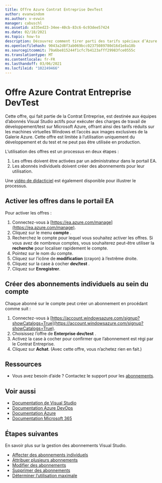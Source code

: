 ```yaml
---
title: Offre Azure Contrat Entreprise DevTest
author: evanwindom
ms.author: v-evwin
manager: cabuschl
ms.assetid: a335ed23-34ee-40cb-83c6-6c93dee57424
ms.date: 02/18/2021
ms.topic: how-to
description: Découvrez comment tirer parti des tarifs spéciaux d’Azure DevTest disponibles pour les clients disposant d’un contrat entreprise
ms.openlocfilehash: 9043a2d8f3ab069bcc02375089780d16d1e8a18b
ms.sourcegitcommit: 79a6be815244f1cfc7b4123afff29983fce0555c
ms.translationtype: MT
ms.contentlocale: fr-FR
ms.lasthandoff: 03/06/2021
ms.locfileid: "102249466"
---
```

# <a name="azure-enterprise-agreement-devtest-offer"></a>Offre Azure Contrat Entreprise DevTest

Cette offre, qui fait partie de la Contrat Entreprise, est destinée aux équipes d’abonnés Visual Studio actifs pour exécuter des charges de travail de développement/test sur Microsoft Azure, offrant ainsi des tarifs réduits sur les machines virtuelles Windows et l’accès aux images exclusives de la Galerie Azure. Cette offre est limitée à l’utilisation uniquement du développement et du test et ne peut pas être utilisée en production.  

L’utilisation des offres est un processus en deux étapes :
1. Les offres doivent être activées par un administrateur dans le portail EA.
2. Les abonnés individuels doivent créer des abonnements pour leur utilisation. 

Une [vidéo de didacticiel](https://channel9.msdn.com/blogs/EA.Azure.com/Enabling-and-Creating-EA-DevTest-Subscriptions-through-the-EA-Portal) est également disponible pour illustrer le processus.  

## <a name="enable-offers-in-the-ea-portal"></a>Activer les offres dans le portail EA
Pour activer les offres :
1. Connectez-vous à [https://ea.azure.com/manage](https://ea.azure.com/manage).
0. Cliquez sur le menu **compte** .
0. Recherchez le compte pour lequel vous souhaitez activer les offres.  Si vous avez de nombreux comptes, vous souhaiterez peut-être utiliser la **recherche** pour localiser rapidement le compte. 
0. Pointez sur le nom du compte. 
0. Cliquez sur l’icône de **modification** (crayon) à l’extrême droite. 
0. Cliquez sur la case à cocher **dev/test** .
0. Cliquez sur **Enregistrer**.

## <a name="create-individual-subscriptions-within-the-account"></a>Créer des abonnements individuels au sein du compte
Chaque abonné sur le compte peut créer un abonnement en procédant comme suit :
1. Connectez-vous à [https://account.windowsazure.com/signup?showCatalogs=True](https://account.windowsazure.com/signup?showCatalogs=True).
0. Choisissez l’offre de **Enterprise dev/test** .
0. Activez la case à cocher pour confirmer que l’abonnement est régi par le Contrat Entreprise. 
0. Cliquez sur **Achat**.  (Avec cette offre, vous n’achetez rien en fait.)

## <a name="resources"></a>Ressources
- Vous avez besoin d’aide ?  Contactez le support pour les [abonnements](https://visualstudio.microsoft.com/subscriptions/support/).

## <a name="see-also"></a>Voir aussi
- [Documentation de Visual Studio](/visualstudio/)
- [Documentation Azure DevOps](/azure/devops/)
- [Documentation Azure](/azure/)
- [Documentation Microsoft 365](/microsoft-365/)

## <a name="next-steps"></a>Étapes suivantes
En savoir plus sur la gestion des abonnements Visual Studio.
- [Affecter des abonnements individuels](assign-license.md)
- [Attribuer plusieurs abonnements](assign-license-bulk.md)
- [Modifier des abonnements](edit-license.md)
- [Supprimer des abonnements](delete-license.md)
- [Déterminer l’utilisation maximale](maximum-usage.md)